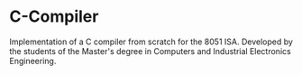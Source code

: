 # C-Compiler
Implementation of a C compiler from scratch for the 8051 ISA. 
Developed by the students of the Master's degree in Computers and Industrial Electronics Engineering.
